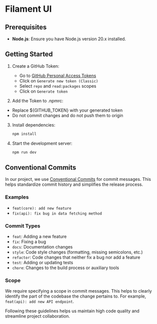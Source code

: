 # Filament UI

## Prerequisites

- **Node.js**: Ensure you have Node.js version 20.x installed.

## Getting Started

1. Create a GitHub Token:

   - Go to [GitHub Personal Access Tokens](https://github.com/settings/tokens)
   - Click on `Generate new token (Classic)`
   - Select `repo` and `read:packages` scopes
   - Click on `Generate token`

2. Add the Token to .npmrc:

- Replace ${GITHUB_TOKEN} with your generated token
- Do not commit changes and do not push them to origin

3. Install dependencies:

   ```bash
   npm install
   ```

4. Start the development server:
   ```bash
   npm run dev
   ```

## Conventional Commits

In our project, we use [Conventional Commits](https://www.conventionalcommits.org/) for commit messages. This helps standardize commit history and simplifies the release process.

### Examples

- `feat(core): add new feature`
- `fix(api): fix bug in data fetching method`

### Commit Types

- `feat`: Adding a new feature
- `fix`: Fixing a bug
- `docs`: Documentation changes
- `style`: Code style changes (formatting, missing semicolons, etc.)
- `refactor`: Code changes that neither fix a bug nor add a feature
- `test`: Adding or updating tests
- `chore`: Changes to the build process or auxiliary tools

### Scope

We require specifying a scope in commit messages. This helps to clearly identify the part of the codebase the change pertains to. For example, `feat(api): add new API endpoint`.

Following these guidelines helps us maintain high code quality and streamline project collaboration.
